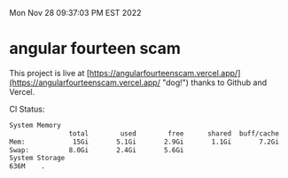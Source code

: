Mon Nov 28 09:37:03 PM EST 2022

# angular fourteen scam


This project is live at [https://angularfourteenscam.vercel.app/](https://angularfourteenscam.vercel.app/ "dog!") thanks to Github and Vercel.

CI Status: 

```bash
System Memory
               total        used        free      shared  buff/cache   available
Mem:            15Gi       5.1Gi       2.9Gi       1.1Gi       7.2Gi       8.7Gi
Swap:          8.0Gi       2.4Gi       5.6Gi
System Storage
636M	.
```
```bash
